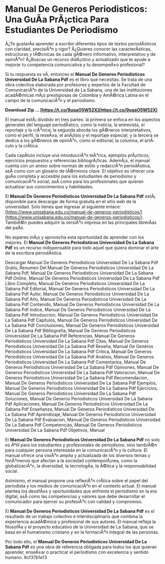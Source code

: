 # Manual De Generos Periodisticos: Una GuÃ­a PrÃ¡ctica Para Estudiantes De Periodismo
 
Â¿Te gustarÃ­a aprender a escribir diferentes tipos de textos periodÃ­sticos con claridad, precisiÃ³n y rigor? Â¿Quieres conocer las caracterÃ­sticas, estructuras y tÃ©cnicas de cada gÃ©nero informativo, interpretativo y de opiniÃ³n? Â¿Buscas un recurso didÃ¡ctico y actualizado que te ayude a mejorar tu competencia comunicativa y tu desempeÃ±o profesional?
 
Si tu respuesta es sÃ­, entonces el **Manual De Generos Periodisticos Universidad De La Sabana Pdf** es el libro que necesitas. Se trata de una obra colectiva elaborada por profesores y expertos de la Facultad de ComunicaciÃ³n de la Universidad de La Sabana, una de las instituciones acadÃ©micas mÃ¡s prestigiosas de Colombia y AmÃ©rica Latina en el campo de la comunicaciÃ³n y el periodismo.
 
**Download Zip … [https://t.co/9uqaO5W52X](https://t.co/9uqaO5W52X)**


 
El manual estÃ¡ dividido en tres partes: la primera se enfoca en los aspectos generales del lenguaje periodÃ­stico, como la noticia, la entrevista, el reportaje y la crÃ³nica; la segunda aborda los gÃ©neros interpretativos, como el perfil, la reseÃ±a, el anÃ¡lisis y el reportaje especial; y la tercera se dedica a los gÃ©neros de opiniÃ³n, como el editorial, la columna, el artÃ­culo y la crÃ­tica.
 
Cada capÃ­tulo incluye una introducciÃ³n teÃ³rica, ejemplos prÃ¡cticos, ejercicios propuestos y referencias bibliogrÃ¡ficas. AdemÃ¡s, el manual cuenta con un anexo sobre normas de estilo y redacciÃ³n periodÃ­stica, asÃ­ como con un glosario de tÃ©rminos clave. El objetivo es ofrecer una guÃ­a completa y accesible para los estudiantes de periodismo y comunicaciÃ³n social, asÃ­ como para los profesionales que quieran actualizar sus conocimientos y habilidades.
 
El **Manual De Generos Periodisticos Universidad De La Sabana Pdf** estÃ¡ disponible para descargar de forma gratuita en el sitio web de la universidad. Solo tienes que ingresar al siguiente enlace: [https://www.unisabana.edu.co/manual-de-generos-periodisticos/](https://www.unisabana.edu.co/manual-de-generos-periodisticos/). TambiÃ©n puedes adquirir la versiÃ³n impresa en las principales librerÃ­as del paÃ­s.
 
No esperes mÃ¡s y aprovecha esta oportunidad de aprender con los mejores. El **Manual De Generos Periodisticos Universidad De La Sabana Pdf** es un recurso indispensable para todo aquel que quiera dominar el arte de la escritura periodÃ­stica.
 
Descargar Manual De Generos Periodisticos Universidad De La Sabana Pdf Gratis,  Resumen Del Manual De Generos Periodisticos Universidad De La Sabana Pdf,  Manual De Generos Periodisticos Universidad De La Sabana Pdf Online,  Manual De Generos Periodisticos Universidad De La Sabana Pdf Libro Completo,  Manual De Generos Periodisticos Universidad De La Sabana Pdf Editorial,  Manual De Generos Periodisticos Universidad De La Sabana Pdf Autor,  Manual De Generos Periodisticos Universidad De La Sabana Pdf Año,  Manual De Generos Periodisticos Universidad De La Sabana Pdf Contenido,  Manual De Generos Periodisticos Universidad De La Sabana Pdf Indice,  Manual De Generos Periodisticos Universidad De La Sabana Pdf Introduccion,  Manual De Generos Periodisticos Universidad De La Sabana Pdf Capitulos,  Manual De Generos Periodisticos Universidad De La Sabana Pdf Conclusiones,  Manual De Generos Periodisticos Universidad De La Sabana Pdf Bibliografia,  Manual De Generos Periodisticos Universidad De La Sabana Pdf Referencias,  Manual De Generos Periodisticos Universidad De La Sabana Pdf Citas,  Manual De Generos Periodisticos Universidad De La Sabana Pdf Reseña,  Manual De Generos Periodisticos Universidad De La Sabana Pdf Critica,  Manual De Generos Periodisticos Universidad De La Sabana Pdf Analisis,  Manual De Generos Periodisticos Universidad De La Sabana Pdf Comentarios,  Manual De Generos Periodisticos Universidad De La Sabana Pdf Opiniones,  Manual De Generos Periodisticos Universidad De La Sabana Pdf Valoracion,  Manual De Generos Periodisticos Universidad De La Sabana Pdf Recomendacion,  Manual De Generos Periodisticos Universidad De La Sabana Pdf Ejemplos,  Manual De Generos Periodisticos Universidad De La Sabana Pdf Ejercicios,  Manual De Generos Periodisticos Universidad De La Sabana Pdf Soluciones,  Manual De Generos Periodisticos Universidad De La Sabana Pdf Aplicaciones,  Manual De Generos Periodisticos Universidad De La Sabana Pdf Enseñanza,  Manual De Generos Periodisticos Universidad De La Sabana Pdf Aprendizaje,  Manual De Generos Periodisticos Universidad De La Sabana Pdf Evaluacion,  Manual De Generos Periodisticos Universidad De La Sabana Pdf Competencias,  Manual De Generos Periodisticos Universidad De La Sabana Pdf Objetivos,  Manual
  
El **Manual De Generos Periodisticos Universidad De La Sabana Pdf** no solo es Ãºtil para los estudiantes y profesionales de periodismo, sino tambiÃ©n para cualquier persona interesada en la comunicaciÃ³n y la cultura. El manual ofrece una visiÃ³n amplia y actualizada de los diversos temas y fenÃ³menos que afectan a la sociedad contemporÃ¡nea, como la globalizaciÃ³n, la diversidad, la tecnologÃ­a, la Ã©tica y la responsabilidad social.
 
Asimismo, el manual propone una reflexiÃ³n crÃ­tica sobre el papel del periodista y los medios de comunicaciÃ³n en el contexto actual. El manual plantea los desafÃ­os y oportunidades que enfrenta el periodismo en la era digital, asÃ­ como las competencias y valores que debe desarrollar el comunicador para ejercer su profesiÃ³n con calidad y compromiso.
 
El **Manual De Generos Periodisticos Universidad De La Sabana Pdf** es el resultado de un trabajo colectivo e interdisciplinario que combina la experiencia acadÃ©mica y profesional de sus autores. El manual refleja la filosofÃ­a y el proyecto educativo de la Universidad de La Sabana, que se basa en el humanismo cristiano y en la formaciÃ³n integral de las personas.
 
Por todo ello, el **Manual De Generos Periodisticos Universidad De La Sabana Pdf** es una obra de referencia obligada para todos los que quieran aprender, enseÃ±ar o practicar el periodismo con excelencia y sentido humano.
 8cf37b1e13
 
